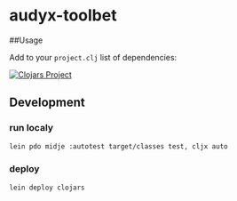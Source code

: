 # audyx-toolbet

##Usage

Add to your `project.clj` list of dependencies:

[![Clojars Project](http://clojars.org/viebel/audyx-toolbet/latest-version.svg)](http://clojars.org/viebel/audyx-toolbet)

## Development
### run localy
```bash
lein pdo midje :autotest target/classes test, cljx auto
```

### deploy 
```bash
lein deploy clojars
```

